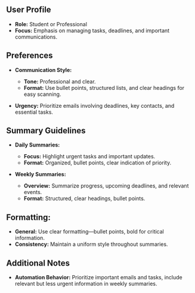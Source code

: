 ## User Profile
- **Role:** Student or Professional
- **Focus:** Emphasis on managing tasks, deadlines, and important communications.

## Preferences
- **Communication Style:**
    - **Tone:** Professional and clear.
    - **Format:** Use bullet points, structured lists, and clear headings for easy scanning.

- **Urgency:** Prioritize emails involving deadlines, key contacts, and essential tasks.

## Summary Guidelines
- **Daily Summaries:**
    - **Focus:** Highlight urgent tasks and important updates.
    - **Format:** Organized, bullet points, clear indication of priority.

- **Weekly Summaries:**
    - **Overview:** Summarize progress, upcoming deadlines, and relevant events.
    - **Format:** Structured, clear headings, bullet points.

## Formatting:
- **General:** Use clear formatting—bullet points, bold for critical information.
- **Consistency:** Maintain a uniform style throughout summaries.

## Additional Notes
- **Automation Behavior:** Prioritize important emails and tasks, include relevant but less urgent information in weekly summaries.
